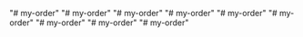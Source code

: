 "# my-order" 
"# my-order" 
"# my-order" 
"# my-order" 
"# my-order" 
"# my-order" 
"# my-order" 
"# my-order" 
"# my-order" 

